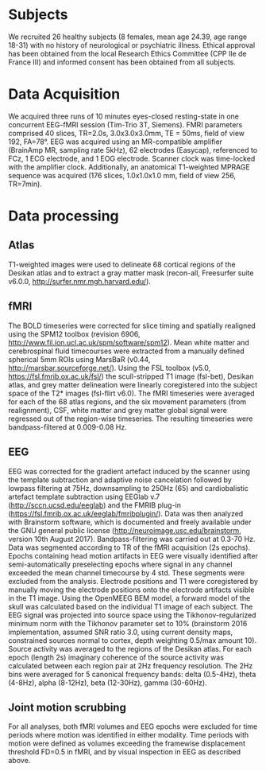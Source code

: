 # Subjects 
We recruited 26 healthy subjects (8 females, mean age 24.39, age range 18-31) with no history of neurological or psychiatric illness. Ethical approval has been obtained from the local Research Ethics Committee (CPP Ile de France III) and informed consent has been obtained from all subjects. 

# Data Acquisition 
We acquired three runs of 10 minutes eyes-closed resting-state in one concurrent EEG-fMRI session (Tim-Trio 3T, Siemens). FMRI parameters comprised 40 slices, TR=2.0s, 3.0x3.0x3.0mm, TE = 50ms, field of view 192, FA=78°. EEG was acquired using an MR-compatible amplifier (BrainAmp MR, sampling rate 5kHz), 62 electrodes (Easycap), referenced to FCz, 1 ECG electrode, and 1 EOG electrode. Scanner clock was time-locked with the amplifier clock. Additionally, an anatomical T1-weighted MPRAGE sequence was acquired (176 slices, 1.0x1.0x1.0 mm, field of view 256, TR=7min).   

# Data processing 

## Atlas 
T1-weighted images were used to delineate 68 cortical regions of the Desikan atlas and to extract a gray matter mask (recon-all, Freesurfer suite v6.0.0, http://surfer.nmr.mgh.harvard.edu/).  

## fMRI 
The BOLD timeseries were corrected for slice timing and spatially realigned using the SPM12 toolbox (revision 6906, http://www.fil.ion.ucl.ac.uk/spm/software/spm12). Mean white matter and cerebrospinal fluid timecourses were extracted from a manually defined spherical 5mm ROIs using MarsBaR (v0.44, http://marsbar.sourceforge.net/). Using the FSL toolbox (v5.0, https://fsl.fmrib.ox.ac.uk/fsl/) the scull-stripped T1 image (fsl-bet), Desikan atlas, and grey matter delineation were linearly coregistered into the subject space of the T2* images (fsl-flirt v6.0). The fMRI timeseries were averaged for each of the 68 atlas regions, and the six movement parameters (from realignment), CSF, white matter and grey matter global signal were regressed out of the region-wise timeseries. The resulting timeseries were bandpass-filtered at 0.009-0.08 Hz. 

## EEG 
EEG was corrected for the gradient artefact induced by the scanner using the template subtraction and adaptive noise cancelation followed by lowpass filtering at 75Hz, downsampling to 250Hz (65) and cardiobalistic artefact template subtraction using EEGlab v.7 (http://sccn.ucsd.edu/eeglab) and the FMRIB plug-in (https://fsl.fmrib.ox.ac.uk/eeglab/fmribplugin/). Data was then analyzed with Brainstorm software, which is documented and freely available under the GNU general public license (http://neuroimage.usc.edu/brainstorm, version 10th August 2017). Bandpass-filtering was carried out at 0.3-70 Hz. Data was segmented according to TR of the fMRI acquisition (2s epochs). Epochs containing head motion artifacts in EEG were visually identified after semi-automatically preselecting epochs where signal in any channel exceeded the mean channel timecourse by 4 std. These segments were excluded from the analysis. Electrode positions and T1 were coregistered by manually moving the electrode positions onto the electrode artifacts visible in the T1 image. Using the OpenMEEG BEM model, a forward model of the skull was calculated based on the individual T1 image of each subject. 
The EEG signal was projected into source space using the Tikhonov-regularized minimum norm with the Tikhonov parameter set to 10% (brainstorm 2016 implementation, assumed SNR ratio 3.0, using current density maps, constrained sources normal to cortex, depth weighting 0.5/max amount 10). Source activity was averaged to the regions of the Desikan atlas. For each epoch (length 2s) imaginary coherence of the source activity was calculated between each region pair at 2Hz frequency resolution. The 2Hz bins were averaged for 5 canonical frequency bands: delta (0.5-4Hz), theta (4-8Hz), alpha (8-12Hz), beta (12-30Hz), gamma (30-60Hz). 

## Joint motion scrubbing 
For all analyses, both fMRI volumes and EEG epochs were excluded for time periods where motion was identified in either modality. Time periods with motion were defined as volumes exceeding the framewise displacement threshold FD=0.5 in fMRI, and by visual inspection in EEG as described above.